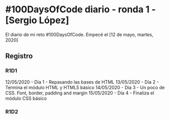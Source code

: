# #100DaysOfCode diario - ronda 1 - [Sergio López]

El diario de mi reto #100DaysOfCode. Empecé el [12 de mayo, martes, 2020]

## Registro

### R1D1

12/05/2020 - Día 1 - Repasando las bases de HTML
13/05/2020 - Día 2 - Termina el módulo HTML y HTML5 básico
14/05/2020 - Día 3 - Un poco de CSS. Font, border, padding and margin
15/05/2020 - Día 4 - Finaliza el módulo CSS básico

### R1D2
